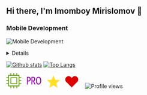 ## Hi there, I'm Imomboy Mirislomov 👋
### Mobile Development
![Mobile Development](https://user-images.githubusercontent.com/103039335/187985075-e490846e-ce85-4b65-a0f6-4e965ee96bac.png)
<details>
    <summary>Details</summary>
I'm Imomboy from Uzbekistan, and I create mobile apps. I really like learning languages and frameworks like Flutter and Dart. I also interested applications, UI, UX, and design.

##
- 🔭 I’m currently working on Mobile Applications. 
- 🌱 I’m currently learning Flutter. 
- 👯 I want to collaborate on Github. 
- 🤔 I’m looking for help with finding job. 
- 💬 Ask me about Flutter or any tech stuff. 
- 📫 How to reach me: [**Telegram**](https://t.me/Mirislomov_Imomboy), [**Github**](https://github.com/Imomboy0405), [**Dev Community**](https://dev.to/Imomboy0405), [**LinkedIn**](https://www.linkedin.com/in/imomboy-mirislomov-317a7924a/), [**Stack Overflow**](https://stackoverflow.com/users/19895771), 
- 😄 Pronouns: He/His 
- ⚡ Fun fact: I spend almost 8 hours to programming every day. 
##

### Skills:
<img src='https://cdn-icons-png.flaticon.com/128/6132/6132222.png' alt='github' height='40'> <img src='https://flutter.su/file/1c9e18a80358bb98547bf4295ec8c438.png?w=300' alt='github' height='40'> <img src='https://img1.daumcdn.net/thumb/R800x0/?scode=mtistory2&fname=https%3A%2F%2Fblog.kakaocdn.net%2Fdn%2Fcttz0g%2FbtqFS0mc4u0%2FeUDKVHDdKuzy7wcEiB58Q1%2Fimg.png' alt='github' height='40'> <img src='https://pbs.twimg.com/media/EiwXTwlWoAAYJpZ.png' alt='github' height='40'> <img src='https://cases.devlight.io/wp-content/uploads/2019/07/kotlin-1-logo.png' alt='github' height='40'> <img src='https://pbs.twimg.com/media/BulhExbIMAAfbLV.png' alt='github' height='40'> <img src='https://lh3.googleusercontent.com/tE7qNqu1tahTeNJVDwAd8R2NK1-btdTl4EXE9m-7QVTX4PuJUsEPQlQlG9kwp9XhPvFa=w300' alt='github' height='40'> <img src='https://hookahcenter.shop/app/ico.png' alt='github' height='40'> <img src='https://lip.radiostuff.ru/wa-data/public/shop/brands/40865/40865.png' alt='github' height='40'> <img src='https://www.bilety24.pl/images/G.png' alt='github' height='40'><img src='https://www.freepngimg.com/thumb/tshirt/75908-tux-t-shirt-racer-kernel-linux-png-file-hd.png' alt='github' height='40'> <img src='https://images-wixmp-ed30a86b8c4ca887773594c2.wixmp.com/f/6d244090-b519-4f4a-8cf1-65500d741019/d4oug41-73e1266e-c792-4bfc-9762-806703da64c1.png/v1/fill/w_256,h_256,strp/microsoft_windows_xp_dock_icon_by_timsmanter_d4oug41-fullview.png?token=eyJ0eXAiOiJKV1QiLCJhbGciOiJIUzI1NiJ9.eyJzdWIiOiJ1cm46YXBwOjdlMGQxODg5ODIyNjQzNzNhNWYwZDQxNWVhMGQyNmUwIiwiaXNzIjoidXJuOmFwcDo3ZTBkMTg4OTgyMjY0MzczYTVmMGQ0MTVlYTBkMjZlMCIsIm9iaiI6W1t7ImhlaWdodCI6Ijw9MjU2IiwicGF0aCI6IlwvZlwvNmQyNDQwOTAtYjUxOS00ZjRhLThjZjEtNjU1MDBkNzQxMDE5XC9kNG91ZzQxLTczZTEyNjZlLWM3OTItNGJmYy05NzYyLTgwNjcwM2RhNjRjMS5wbmciLCJ3aWR0aCI6Ijw9MjU2In1dXSwiYXVkIjpbInVybjpzZXJ2aWNlOmltYWdlLm9wZXJhdGlvbnMiXX0.PDIeS7wAPn0aT7o-z1l_U5p2fUEHMiO_Twa8OSHGOzc' alt='github' height='40'>
##
</details>

[![Github stats](https://github-readme-stats.vercel.app/api?username=Imomboy0405&show_icons=true&bg_color=000000&icon_color=FFFF00&text_color=00ff00&title_color=0000FF&border_color=00ffff&border_radius=10&)](https://github.com/Imomboy0405)
[![Top Langs](https://github-readme-stats.vercel.app/api/top-langs/?username=Imomboy0405&langs_count=8&show_icons=true&bg_color=000000&icon_color=FFFF00&text_color=00ff00&title_color=0000FF&border_color=00ffff&border_radius=10)](https://github.com/Imomboy0405) 

<a href='https://docs.github.com/en/developers'><img src='https://raw.githubusercontent.com/acervenky/animated-github-badges/master/assets/devbadge.gif' width='40' height='40'></a> <a href='https://github.com/pricing'><img src='https://raw.githubusercontent.com/acervenky/animated-github-badges/master/assets/pro.gif' width='40' height='40'></a> <a href='https://stars.github.com/'><img src='https://raw.githubusercontent.com/acervenky/animated-github-badges/master/assets/starbadge.gif' width='35' height='35'></a> <a href='https://docs.github.com/en/github/supporting-the-open-source-community-with-github-sponsors'><img src='https://raw.githubusercontent.com/acervenky/animated-github-badges/master/assets/sponsorbadge.gif' width='35' height='35'></a> 
![Profile views](https://gpvc.arturio.dev/Imomboy0405)  
